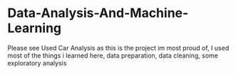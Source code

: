 # Data-Analysis-And-Machine-Learning
Please see Used Car Analysis as this is the project im most proud of, I used most of the things i learned here, data preparation, data cleaning, some exploratory analysis
